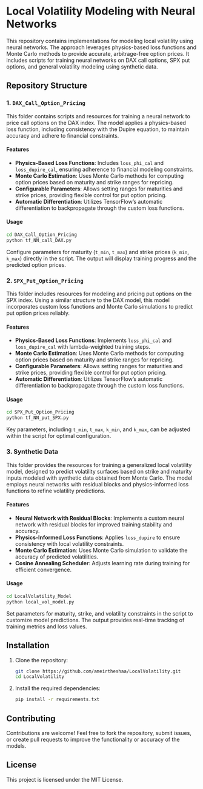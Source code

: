 # Local Volatility Modeling with Neural Networks

This repository contains implementations for modeling local volatility using neural networks. The approach leverages physics-based loss functions and Monte Carlo methods to provide accurate, arbitrage-free option prices. It includes scripts for training neural networks on DAX call options, SPX put options, and general volatility modeling using synthetic data.

## Repository Structure

### 1. `DAX_Call_Option_Pricing`

This folder contains scripts and resources for training a neural network to price call options on the DAX index. The model applies a physics-based loss function, including consistency with the Dupire equation, to maintain accuracy and adhere to financial constraints.

#### Features

- **Physics-Based Loss Functions**: Includes `loss_phi_cal` and `loss_dupire_cal`, ensuring adherence to financial modeling constraints.
- **Monte Carlo Estimation**: Uses Monte Carlo methods for computing option prices based on maturity and strike ranges for repricing.
- **Configurable Parameters**: Allows setting ranges for maturities and strike prices, providing flexible control for put option pricing.
- **Automatic Differentiation**: Utilizes TensorFlow’s automatic differentiation to backpropagate through the custom loss functions.

#### Usage

```bash
cd DAX_Call_Option_Pricing
python tf_NN_call_DAX.py
```

Configure parameters for maturity (`t_min`, `t_max`) and strike prices (`k_min`, `k_max`) directly in the script. The output will display training progress and the predicted option prices.

### 2. `SPX_Put_Option_Pricing`

This folder includes resources for modeling and pricing put options on the SPX index. Using a similar structure to the DAX model, this model incorporates custom loss functions and Monte Carlo simulations to predict put option prices reliably.

#### Features

- **Physics-Based Loss Functions**: Implements `loss_phi_cal` and `loss_dupire_cal` with lambda-weighted training steps.
- **Monte Carlo Estimation**: Uses Monte Carlo methods for computing option prices based on maturity and strike ranges for repricing.
- **Configurable Parameters**: Allows setting ranges for maturities and strike prices, providing flexible control for put option pricing.
- **Automatic Differentiation**: Utilizes TensorFlow’s automatic differentiation to backpropagate through the custom loss functions.

#### Usage

```bash
cd SPX_Put_Option_Pricing
python tf_NN_put_SPX.py
```

Key parameters, including `t_min`, `t_max`, `k_min`, and `k_max`, can be adjusted within the script for optimal configuration.

### 3. Synthetic Data

This folder provides the resources for training a generalized local volatility model, designed to predict volatility surfaces based on strike and maturity inputs modeled with synthetic data obtained from Monte Carlo. The model employs neural networks with residual blocks and physics-informed loss functions to refine volatility predictions.

#### Features

- **Neural Network with Residual Blocks**: Implements a custom neural network with residual blocks for improved training stability and accuracy.
- **Physics-Informed Loss Functions**: Applies `loss_dupire` to ensure consistency with local volatility constraints.
- **Monte Carlo Estimation**: Uses Monte Carlo simulation to validate the accuracy of predicted volatilities.
- **Cosine Annealing Scheduler**: Adjusts learning rate during training for efficient convergence.

#### Usage

```bash
cd LocalVolatility_Model
python local_vol_model.py
```

Set parameters for maturity, strike, and volatility constraints in the script to customize model predictions. The output provides real-time tracking of training metrics and loss values.

## Installation

1. Clone the repository:
   ```bash
   git clone https://github.com/ameirtheshaa/LocalVolatility.git
   cd LocalVolatility
   ```

2. Install the required dependencies:
   ```bash
   pip install -r requirements.txt
   ```

## Contributing

Contributions are welcome! Feel free to fork the repository, submit issues, or create pull requests to improve the functionality or accuracy of the models.

## License

This project is licensed under the MIT License.